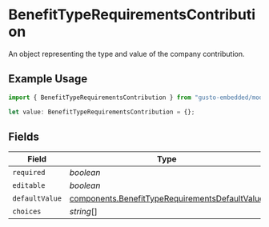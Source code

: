 # BenefitTypeRequirementsContribution

An object representing the type and value of the company contribution.

## Example Usage

```typescript
import { BenefitTypeRequirementsContribution } from "gusto-embedded/models/components";

let value: BenefitTypeRequirementsContribution = {};
```

## Fields

| Field                                                                                                            | Type                                                                                                             | Required                                                                                                         | Description                                                                                                      |
| ---------------------------------------------------------------------------------------------------------------- | ---------------------------------------------------------------------------------------------------------------- | ---------------------------------------------------------------------------------------------------------------- | ---------------------------------------------------------------------------------------------------------------- |
| `required`                                                                                                       | *boolean*                                                                                                        | :heavy_minus_sign:                                                                                               | N/A                                                                                                              |
| `editable`                                                                                                       | *boolean*                                                                                                        | :heavy_minus_sign:                                                                                               | N/A                                                                                                              |
| `defaultValue`                                                                                                   | [components.BenefitTypeRequirementsDefaultValue](../../models/components/benefittyperequirementsdefaultvalue.md) | :heavy_minus_sign:                                                                                               | N/A                                                                                                              |
| `choices`                                                                                                        | *string*[]                                                                                                       | :heavy_minus_sign:                                                                                               | N/A                                                                                                              |
